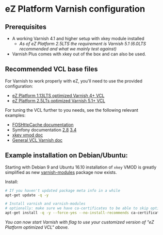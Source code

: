 eZ Platform Varnish configuration
=================================

Prerequisites
-------------
* A working Varnish 4.1 and higher setup with xkey module installed
  * _As of eZ Platform 2.5LTS the requirement is Varnish 5.1 (6.0LTS recommended and what we mainly test against)_
* Varnish Plus comes with xkey out of the box and can also be used.

Recommended VCL base files
--------------------------
For Varnish to work properly with eZ, you'll need to use the provided configuration:

* [eZ Platform 1.13LTS optimized Varnish 4+ VCL](vcl/varnish4.vcl)
* [eZ Platform 2.5LTs optimized Varnish 5.1+ VCL](vcl/varnish5.vcl)

For tuning the VCL further to you needs, see the following relevant examples:
- [FOSHttpCache documentation](http://foshttpcache.readthedocs.io/en/1.4/varnish-configuration.html)
- Symfony documentation [2.8](http://symfony.com/doc/2.8/http_cache/varnish.html) [3.4](http://symfony.com/doc/3.4/http_cache/varnish.html)
- [xkey vmod doc](https://github.com/varnish/varnish-modules/blob/master/docs/vmod_xkey.rst)
- [General VCL Varnish doc](https://www.varnish-cache.org/docs/trunk/users-guide/vcl.html)


Example installation on Debian/Ubuntu:
--------------------------------------
Starting with Debian 9 and Ubuntu 16.10 installation of `xkey` VMOD is greatly
simplified as new [varnish-modules](https://github.com/varnish/varnish-modules) package now exists.

Install:
```bash
# If you haven't updated package meta info in a while
apt-get update -q -y

# Install varnish and varnish-modules
# optionally: make sure we have ca-certificates to be able to skip optional dependencies
apt-get install -q -y --force-yes --no-install-recommends ca-certificates varnish-modules varnish
```

_You can now start Varnish with flag to use your customized version of "eZ Platform optimized VCL" above._
